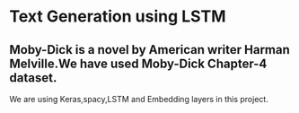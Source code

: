 # Text Generation using LSTM

## Moby-Dick is a novel by American writer Harman Melville.We have used Moby-Dick Chapter-4 dataset.

We are using Keras,spacy,LSTM and Embedding layers in this project.


